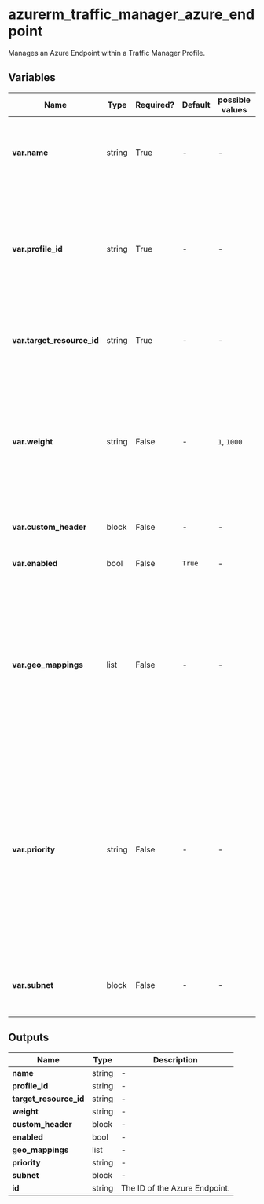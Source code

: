# azurerm_traffic_manager_azure_endpoint

Manages an Azure Endpoint within a Traffic Manager Profile.

## Variables

| Name | Type | Required? |  Default  |  possible values |  Description |
| ---- | ---- | --------- |  ----------- | ----------- | ----------- |
| **var.name** | string | True | -  |  -  |  The name of the Azure Endpoint. Changing this forces a new resource to be created. | 
| **var.profile_id** | string | True | -  |  -  |  The ID of the Traffic Manager Profile that this Azure Endpoint should be created within. Changing this forces a new resource to be created. | 
| **var.target_resource_id** | string | True | -  |  -  |  The ID of the Azure Resource which should be used as a target. | 
| **var.weight** | string | False | -  |  `1`, `1000`  |  Specifies how much traffic should be distributed to this endpoint, this must be specified for Profiles using the Weighted traffic routing method. Valid values are between `1` and `1000`. | 
| **var.custom_header** | block | False | -  |  -  |  One or more `custom_header` blocks. | 
| **var.enabled** | bool | False | `True`  |  -  |  Is the endpoint enabled? Defaults to `true`. | 
| **var.geo_mappings** | list | False | -  |  -  |  A list of Geographic Regions used to distribute traffic, such as `WORLD`, `UK` or `DE`. The same location can't be specified in two endpoints. [See the Geographic Hierarchies documentation for more information](https://docs.microsoft.com/rest/api/trafficmanager/geographichierarchies/getdefault). | 
| **var.priority** | string | False | -  |  -  |  Specifies the priority of this Endpoint, this must be specified for Profiles using the `Priority` traffic routing method. Supports values between 1 and 1000, with no Endpoints sharing the same value. If omitted the value will be computed in order of creation. | 
| **var.subnet** | block | False | -  |  -  |  One or more `subnet` blocks. Changing this forces a new resource to be created. | 



## Outputs

| Name | Type | Description |
| ---- | ---- | --------- | 
| **name** | string  | - | 
| **profile_id** | string  | - | 
| **target_resource_id** | string  | - | 
| **weight** | string  | - | 
| **custom_header** | block  | - | 
| **enabled** | bool  | - | 
| **geo_mappings** | list  | - | 
| **priority** | string  | - | 
| **subnet** | block  | - | 
| **id** | string  | The ID of the Azure Endpoint. | 